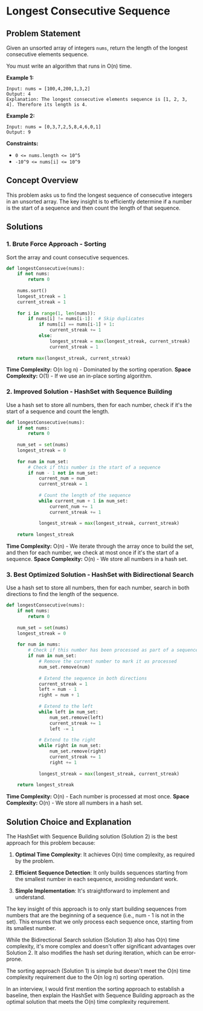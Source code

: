 # Longest Consecutive Sequence

## Problem Statement

Given an unsorted array of integers `nums`, return the length of the longest consecutive elements sequence.

You must write an algorithm that runs in O(n) time.

**Example 1:**
```
Input: nums = [100,4,200,1,3,2]
Output: 4
Explanation: The longest consecutive elements sequence is [1, 2, 3, 4]. Therefore its length is 4.
```

**Example 2:**
```
Input: nums = [0,3,7,2,5,8,4,6,0,1]
Output: 9
```

**Constraints:**
- `0 <= nums.length <= 10^5`
- `-10^9 <= nums[i] <= 10^9`

## Concept Overview

This problem asks us to find the longest sequence of consecutive integers in an unsorted array. The key insight is to efficiently determine if a number is the start of a sequence and then count the length of that sequence.

## Solutions

### 1. Brute Force Approach - Sorting

Sort the array and count consecutive sequences.

```python
def longestConsecutive(nums):
    if not nums:
        return 0
    
    nums.sort()
    longest_streak = 1
    current_streak = 1
    
    for i in range(1, len(nums)):
        if nums[i] != nums[i-1]:  # Skip duplicates
            if nums[i] == nums[i-1] + 1:
                current_streak += 1
            else:
                longest_streak = max(longest_streak, current_streak)
                current_streak = 1
    
    return max(longest_streak, current_streak)
```

**Time Complexity:** O(n log n) - Dominated by the sorting operation.
**Space Complexity:** O(1) - If we use an in-place sorting algorithm.

### 2. Improved Solution - HashSet with Sequence Building

Use a hash set to store all numbers, then for each number, check if it's the start of a sequence and count the length.

```python
def longestConsecutive(nums):
    if not nums:
        return 0
    
    num_set = set(nums)
    longest_streak = 0
    
    for num in num_set:
        # Check if this number is the start of a sequence
        if num - 1 not in num_set:
            current_num = num
            current_streak = 1
            
            # Count the length of the sequence
            while current_num + 1 in num_set:
                current_num += 1
                current_streak += 1
            
            longest_streak = max(longest_streak, current_streak)
    
    return longest_streak
```

**Time Complexity:** O(n) - We iterate through the array once to build the set, and then for each number, we check at most once if it's the start of a sequence.
**Space Complexity:** O(n) - We store all numbers in a hash set.

### 3. Best Optimized Solution - HashSet with Bidirectional Search

Use a hash set to store all numbers, then for each number, search in both directions to find the length of the sequence.

```python
def longestConsecutive(nums):
    if not nums:
        return 0
    
    num_set = set(nums)
    longest_streak = 0
    
    for num in nums:
        # Check if this number has been processed as part of a sequence
        if num in num_set:
            # Remove the current number to mark it as processed
            num_set.remove(num)
            
            # Extend the sequence in both directions
            current_streak = 1
            left = num - 1
            right = num + 1
            
            # Extend to the left
            while left in num_set:
                num_set.remove(left)
                current_streak += 1
                left -= 1
            
            # Extend to the right
            while right in num_set:
                num_set.remove(right)
                current_streak += 1
                right += 1
            
            longest_streak = max(longest_streak, current_streak)
    
    return longest_streak
```

**Time Complexity:** O(n) - Each number is processed at most once.
**Space Complexity:** O(n) - We store all numbers in a hash set.

## Solution Choice and Explanation

The HashSet with Sequence Building solution (Solution 2) is the best approach for this problem because:

1. **Optimal Time Complexity**: It achieves O(n) time complexity, as required by the problem.

2. **Efficient Sequence Detection**: It only builds sequences starting from the smallest number in each sequence, avoiding redundant work.

3. **Simple Implementation**: It's straightforward to implement and understand.

The key insight of this approach is to only start building sequences from numbers that are the beginning of a sequence (i.e., num - 1 is not in the set). This ensures that we only process each sequence once, starting from its smallest number.

While the Bidirectional Search solution (Solution 3) also has O(n) time complexity, it's more complex and doesn't offer significant advantages over Solution 2. It also modifies the hash set during iteration, which can be error-prone.

The sorting approach (Solution 1) is simple but doesn't meet the O(n) time complexity requirement due to the O(n log n) sorting operation.

In an interview, I would first mention the sorting approach to establish a baseline, then explain the HashSet with Sequence Building approach as the optimal solution that meets the O(n) time complexity requirement.
